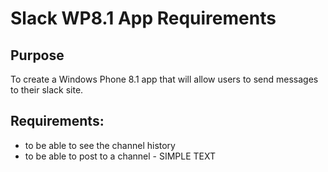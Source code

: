 # Slack WP8.1 App Requirements

## Purpose

To create a Windows Phone 8.1 app that will allow users to send messages to their slack site.

## Requirements:
* to be able to see the channel history
* to be able to post to a channel - SIMPLE TEXT
